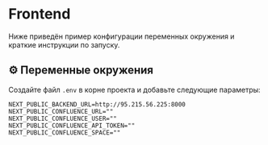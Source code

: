 # Frontend

Ниже приведён пример конфигурации переменных окружения и краткие инструкции по запуску.

## ⚙️ Переменные окружения

Создайте файл `.env` в корне проекта и добавьте следующие параметры:

```env
NEXT_PUBLIC_BACKEND_URL=http://95.215.56.225:8000
NEXT_PUBLIC_CONFLUENCE_URL=""
NEXT_PUBLIC_CONFLUENCE_USER=""
NEXT_PUBLIC_CONFLUENCE_API_TOKEN=""
NEXT_PUBLIC_CONFLUENCE_SPACE=""
```
